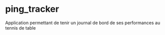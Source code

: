 # ping_tracker
Application permettant de tenir un journal de bord de ses performances au tennis de table
